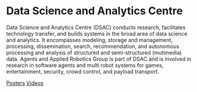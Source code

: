 # Data Science and Analytics Centre

Data Science and Analytics Centre (DSAC) conducts research, facilitates technology transfer, and builds systems in the broad area of data science and analytics. It encompasses modeling, storage and management, processing, dissemination, search, recommendation, and autonomous processing and analysis of structured and semi-structured (mutimedia) data. Agents and Applied Robotics Group is part of DSAC and is involved in research in software agents and multi robot systems for games, entertainment, security, crowd control, and payload transport.

[Posters](https://photos.app.goo.gl/91rjuVQ2sAXLvybS6)
[Videos](https://www.youtube.com/playlist?list=PLNEveYilIj1CUW2PGA7uc73XArIR1Otww)

